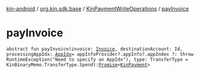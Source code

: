 [kin-android](../../index.md) / [org.kin.sdk.base](../index.md) / [KinPaymentWriteOperations](index.md) / [payInvoice](./pay-invoice.md)

# payInvoice

`abstract fun payInvoice(invoice: `[`Invoice`](../../org.kin.sdk.base.models/-invoice/index.md)`, destinationAccount: Id, processingAppIdx: `[`AppIdx`](../../org.kin.sdk.base.models/-app-idx/index.md)` = appInfoProvider?.appInfo?.appIndex ?: throw RuntimeException("Need to specify an AppIdx"), type: TransferType = KinBinaryMemo.TransferType.Spend): `[`Promise`](../../org.kin.sdk.base.tools/-promise/index.md)`<`[`KinPayment`](../../org.kin.sdk.base.models/-kin-payment/index.md)`>`